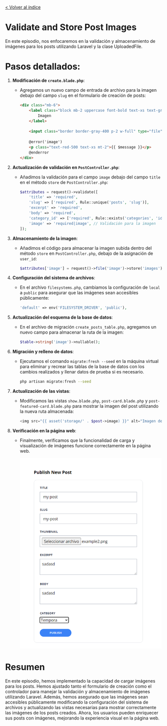 [< Volver al índice](/docs/readme.md)



# Validate and Store Post Images

En este episodio, nos enfocaremos en la validación y almacenamiento de imágenes para los posts utilizando Laravel y la clase UploadedFile.

# Pasos detallados:

1. **Modificación de `create.blade.php`**:
   - Agregamos un nuevo campo de entrada de archivo para la imagen debajo del campo `slug` en el formulario de creación de posts:

     ```html
     <div class="mb-6">
         <label class="block mb-2 uppercase font-bold text-xs text-gray-700" for="image">
             Imagen
         </label>

         <input class="border border-gray-400 p-2 w-full" type="file" name="image" id="image" required>

         @error('image')
         <p class="text-red-500 text-xs mt-2">{{ $message }}</p>
         @enderror
     </div>
     ```

2. **Actualización de validación en `PostController.php`**:
   - Añadimos la validación para el campo `image` debajo del campo `title` en el método `store` de `PostController.php`:

     ```php
     $attributes = request()->validate([
         'title' => 'required',
         'slug' => ['required', Rule::unique('posts', 'slug')],
         'excerpt' => 'required',
         'body' => 'required',
         'category_id' => ['required', Rule::exists('categories', 'id')],
         'image' => 'required|image', // Validación para la imagen
     ]);
     ```

3. **Almacenamiento de la imagen**:
   - Añadimos el código para almacenar la imagen subida dentro del método `store` en `PostController.php`, debajo de la asignación de `user_id`:

     ```php
     $attributes['image'] = request()->file('image')->store('images');
     ```

4. **Configuración del sistema de archivos**:
   - En el archivo `filesystems.php`, cambiamos la configuración de `local` a `public` para asegurar que las imágenes sean accesibles públicamente:

     ```php
     'default' => env('FILESYSTEM_DRIVER', 'public'),
     ```

5. **Actualización del esquema de la base de datos**:
   - En el archivo de migración `create_posts_table.php`, agregamos un nuevo campo para almacenar la ruta de la imagen:

     ```php
     $table->string('image')->nullable();
     ```

6. **Migración y relleno de datos**:
   - Ejecutamos el comando `migrate:fresh --seed` en la máquina virtual para eliminar y recrear las tablas de la base de datos con los cambios realizados y llenar datos de prueba si es necesario.

     ```bash
     php artisan migrate:fresh --seed
     ```

7. **Actualización de las vistas**:
   - Modificamos las vistas `show.blade.php`, `post-card.blade.php` y `post-featured-card.blade.php` para mostrar la imagen del post utilizando la nueva ruta almacenada:

     ```php
     <img src="{{ asset('storage/' . $post->image) }}" alt="Imagen del post" class="rounded-xl">
     ```

8. **Verificación en la página web**:
   - Finalmente, verificamos que la funcionalidad de carga y visualización de imágenes funcione correctamente en la página web.

     ![Creando post](./images/creating-post.png)


# Resumen 

En este episodio, hemos implementado la capacidad de cargar imágenes para los posts. Hemos ajustado tanto el formulario de creación como el controlador para manejar la validación y almacenamiento de imágenes utilizando Laravel. Además, hemos asegurado que las imágenes sean accesibles públicamente modificando la configuración del sistema de archivos y actualizando las vistas necesarias para mostrar correctamente las imágenes de los posts creados. Ahora, los usuarios pueden enriquecer sus posts con imágenes, mejorando la experiencia visual en la página web.